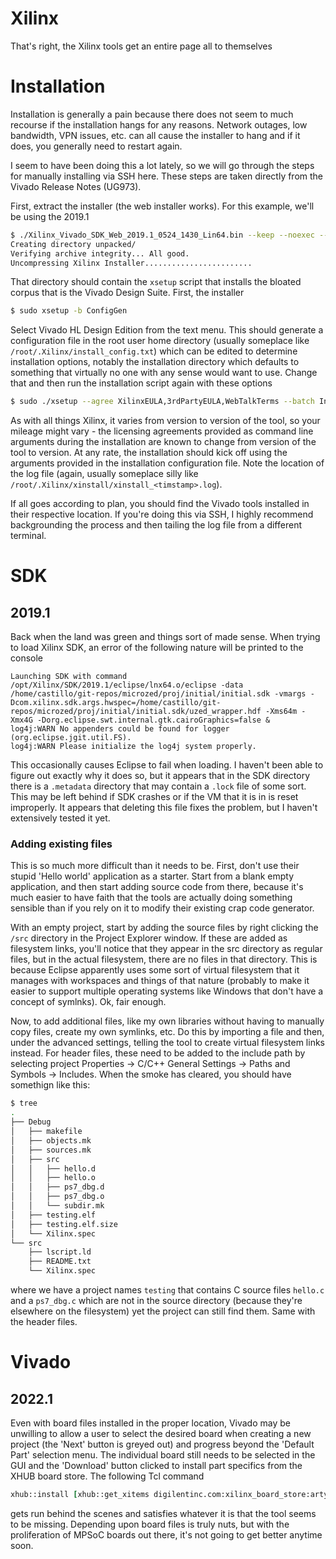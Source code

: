 # Xilinx
That's right, the Xilinx tools get an entire page all to themselves

# Installation
Installation is generally a pain because there does not seem to much recourse if
the installation hangs for any reasons.  Network outages, low bandwidth, VPN
issues, etc. can all cause the installer to hang and if it does, you generally
need to restart again.

I seem to have been doing this a lot lately, so we will go through the steps for
manually installing via SSH here. These steps are taken directly from the Vivado
Release Notes (UG973).

First, extract the installer (the web installer works). For this example, we'll
be using the 2019.1 

```bash
$ ./Xilinx_Vivado_SDK_Web_2019.1_0524_1430_Lin64.bin --keep --noexec --target unpacked
Creating directory unpacked/
Verifying archive integrity... All good.
Uncompressing Xilinx Installer........................
```
That directory should contain the `xsetup` script that installs the bloated
corpus that is the Vivado Design Suite. First, the installer
```bash
$ sudo xsetup -b ConfigGen
```
Select Vivado HL Design Edition from the text menu. This should generate a
configuration file in the root user home directory (usually someplace like
`/root/.Xilinx/install_config.txt`) which can be edited to determine
installation options, notably the installation directory which defaults to
something that virtually no one with any sense would want to use.  Change that
and then run the installation script again with these options
```bash
$ sudo ./xsetup --agree XilinxEULA,3rdPartyEULA,WebTalkTerms --batch Install --config /root/.Xilinx/install_config.txt
```
As with all things Xilinx, it varies from version to version of the tool, so
your mileage might vary - the licensing agreements provided as command line
arguments during the installation are known to change from version of the tool
to version.  At any rate, the installation should kick off using the arguments
provided in the installation configuration file.  Note the location of the log
file (again, usually someplace silly like `/root/.Xilinx/xinstall/xinstall_<timstamp>.log`).

If all goes according to plan, you should find the Vivado tools installed in
their respective location. If you're doing this via SSH, I highly recommend
backgrounding the process and then tailing the log file from a different
terminal.

# SDK
## 2019.1
Back when the land was green and things sort of made sense.  When trying to load
Xilinx SDK, an error of the following nature will be printed to the console
```
Launching SDK with command /opt/Xilinx/SDK/2019.1/eclipse/lnx64.o/eclipse -data /home/castillo/git-repos/microzed/proj/initial/initial.sdk -vmargs -Dcom.xilinx.sdk.args.hwspec=/home/castillo/git-repos/microzed/proj/initial/initial.sdk/uzed_wrapper.hdf -Xms64m -Xmx4G -Dorg.eclipse.swt.internal.gtk.cairoGraphics=false &
log4j:WARN No appenders could be found for logger (org.eclipse.jgit.util.FS).
log4j:WARN Please initialize the log4j system properly.
```
This occasionally causes Eclipse to fail when loading.  I haven't been able to
figure out exactly why it does so, but it appears that in the SDK directory
there is a `.metadata` directory that may contain a `.lock` file of some sort.
This may be left behind if SDK crashes or if the VM that it is in is reset
improperly.  It appears that deleting this file fixes the problem, but I haven't
extensively tested it yet.

### Adding existing files
This is so much more difficult than it needs to be. First, don't use their
stupid 'Hello world' application as a starter.  Start from a blank empty
application, and then start adding source code from there, because it's much
easier to have faith that the tools are actually doing something sensible than
if you rely on it to modify their existing crap code generator.

With an empty project, start by adding the source files by right clicking the
`/src` directory in the Project Explorer window.  If these are added as
filesystem links, you'll notice that they appear in the src directory as regular
files, but in the actual filesystem, there are no files in that directory. This
is because Eclipse apparently uses some sort of virtual filesystem that it
manages with workspaces and things of that nature (probably to make it easier to
support multiple operating systems like Windows that don't have a concept of
symlnks).  Ok, fair enough.

Now, to add additional files, like my own libraries without having to manually
copy files, create my own symlinks, etc. Do this by importing a file and then,
under the advanced settings, telling the tool to create virtual filesystem links
instead.  For header files, these need to be added to the include path by
selecting project Properties -> C/C++ General Settings -> Paths and Symbols ->
Includes.  When the smoke has cleared, you should have somethign like this:

```bash
$ tree
.
├── Debug
│   ├── makefile
│   ├── objects.mk
│   ├── sources.mk
│   ├── src
│   │   ├── hello.d
│   │   ├── hello.o
│   │   ├── ps7_dbg.d
│   │   ├── ps7_dbg.o
│   │   └── subdir.mk
│   ├── testing.elf
│   ├── testing.elf.size
│   └── Xilinx.spec
└── src
    ├── lscript.ld
    ├── README.txt
    └── Xilinx.spec
```
where we have a project names `testing` that contains C source files `hello.c`
and a `ps7_dbg.c` which are not in the source directory (because they're
elsewhere on the filesystem) yet the project can still find them.  Same with the
header files.

# Vivado
## 2022.1
Even with board files installed in the proper location, Vivado may be unwilling
to allow a user to select the desired board when creating a new project (the
'Next' button is greyed out) and progress beyond the 'Default Part' selection
menu.  The individual board still needs to be selected in the GUI and the
'Download' button clicked to install part specifics from the XHUB board store.
The following Tcl command
```tcl
xhub::install [xhub::get_xitems digilentinc.com:xilinx_board_store:arty-z7-20:1.1]
```
gets run behind the scenes and satisfies whatever it is that the tool seems to
be missing.  Depending upon board files is truly nuts, but with the
proliferation of MPSoC boards out there, it's not going to get better anytime
soon.

